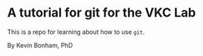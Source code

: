 # A tutorial for git for the VKC Lab

This is a repo for learning about how to use `git`.

By Kevin Bonham, PhD

